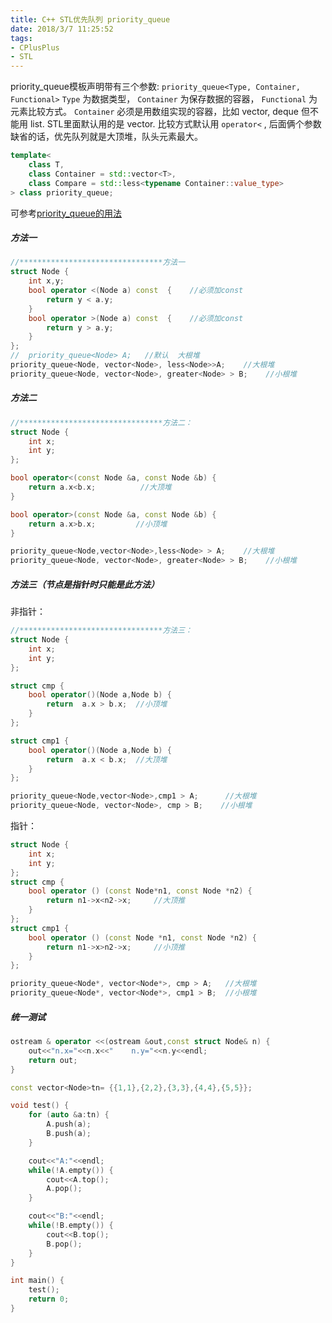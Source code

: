 ```yaml
---
title: C++ STL优先队列 priority_queue
date: 2018/3/7 11:25:52 
tags: 
- CPlusPlus
- STL
---
```


priority_queue模板声明带有三个参数:
`priority_queue<Type, Container, Functional>`
`Type` 为数据类型，
`Container` 为保存数据的容器，
`Functional` 为元素比较方式。
`Container` 必须是用数组实现的容器，比如 vector, deque 但不能用 list.
STL里面默认用的是 vector. 比较方式默认用 `operator<` , 后面俩个参数缺省的话，优先队列就是大顶堆，队头元素最大。

```C++
template<
    class T,
    class Container = std::vector<T>,
    class Compare = std::less<typename Container::value_type>
> class priority_queue;
```

可参考[priority_queue的用法](https://blog.csdn.net/maverick1990/article/details/22413441)

##### 方法一

```C++
//********************************方法一
struct Node {
	int x,y;
	bool operator <(Node a) const  {	//必须加const
		return y < a.y;
	}
	bool operator >(Node a) const  {	//必须加const
		return y > a.y;
	}
};
//	priority_queue<Node> A;   //默认	大根堆
priority_queue<Node, vector<Node>, less<Node>>A;	//大根堆
priority_queue<Node, vector<Node>, greater<Node> > B;    //小根堆
```

##### 方法二

```C++
//********************************方法二：
struct Node {
	int x;
	int y;
};

bool operator<(const Node &a, const Node &b) {
	return a.x<b.x;			 //大顶堆
}

bool operator>(const Node &a, const Node &b) {
	return a.x>b.x;			//小顶堆
}

priority_queue<Node,vector<Node>,less<Node> > A;   	//大根堆
priority_queue<Node, vector<Node>, greater<Node> > B;    //小根堆
```

##### 方法三（节点是指针时只能是此方法）

非指针：

```C++
//********************************方法三：
struct Node {
	int x;
	int y;
};

struct cmp {
	bool operator()(Node a,Node b) {
		return  a.x > b.x;	//小顶堆
	}
};

struct cmp1 {
	bool operator()(Node a,Node b) {
		return  a.x < b.x;	//大顶堆
	}
};

priority_queue<Node,vector<Node>,cmp1 > A;   	//大根堆
priority_queue<Node, vector<Node>, cmp > B;    //小根堆
```

指针：

```C++
struct Node {
	int x;
	int y;
};
struct cmp {
	bool operator () (const Node*n1, const Node *n2) {
		return n1->x<n2->x;		//大顶推
	}
};
struct cmp1 {
	bool operator () (const Node *n1, const Node *n2) {
		return n1->x>n2->x;		//小顶推
	}
};

priority_queue<Node*, vector<Node*>, cmp > A;	//大根堆
priority_queue<Node*, vector<Node*>, cmp1 > B;  //小根堆
```

##### 统一测试

```C++
ostream & operator <<(ostream &out,const struct Node& n) {
	out<<"n.x="<<n.x<<"    n.y="<<n.y<<endl;
	return out;
}

const vector<Node>tn= {{1,1},{2,2},{3,3},{4,4},{5,5}};

void test() {
	for (auto &a:tn) {
		A.push(a);
		B.push(a);
	}

	cout<<"A:"<<endl;
	while(!A.empty()) {
		cout<<A.top();
		A.pop();
	}

	cout<<"B:"<<endl;
	while(!B.empty()) {
		cout<<B.top();
		B.pop();
	}
}

int main() {
	test();
	return 0;
}
```
